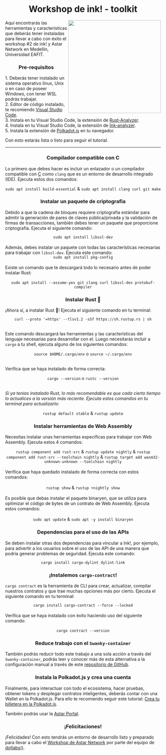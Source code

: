 <h1 align="center">Workshop de ink! - toolkit</h1>
<img src="https://media0.giphy.com/media/hvXcXEyDpdV1uZJ0nJ/200w.webp?cid=ecf05e470gqc03fx9wa4nt2zjp9lvodxtmmq3oe1a0jx211w&ep=v1_gifs_search&rid=200w.webp&ct=g" align="right" width="300">
<p>
  Aquí encontrarás las herramientas y características que deberás tener instaladas para llevar a cabo con éxito el workshop #2 de ink! y Astar Network en Medellín, Universidad EAFIT.
</p>
<h3 align="center">
  Pre-requisitos
</h3>
<p>
  1. Deberás tener instalado un sistema operativo linux, Unix o en caso de poseer Windows, con tener WSL podrás trabajar. <br>
  2. Editor de código instalado, te recomiendo <a href="https://code.visualstudio.com/">Visual Studio Code</a>. <br>
  3. Instala en tu Visual Studio Code, la extensión de <a href="https://marketplace.visualstudio.com/items?itemName=rust-lang.rust-analyzer">Rust-Analyzer</a>. <br>
  4. Instala en tu Visual Studio Code, la extensión de <a href="https://marketplace.visualstudio.com/items?itemName=ink-analyzer.ink-analyzer#review-details">Ink-analyzer</a>. <br>
  5. Instala la extensión de <a href="https://polkadot.js.org/extension/">Polkadot.js</a> en tu navegador.
  
  Con esto estarás lista o listo para seguir el tutorial.
</p>
<hr>
<h3 align="center">
  Compilador compatible con C
</h3>
<p>
  Lo primero que debes hacer es incluir un enlazador o un compilador compatible con <a href="https://www.google.com/search?q=c+programming+language&oq=c+programming+language&aqs=chrome.0.0i355i512i543j46i340i512j0i512l5j69i60.8316j0j7&sourceid=chrome&ie=UTF-8">C</a> como <code>clang</code> que es un entorno de desarrollo integrado (IDE). Ejecuta estos dos comandos: <br>
  <div align="center">
  <code>sudo apt install build-essential</code> & <code>sudo apt install clang curl git make</code>
  </div>
</p>
<h3 align="center">
  Instalar un paquete de criptografía
</h3>
<p>
  Debido a que la cadena de bloques requiere criptografía estándar para admitir la generación de pares de claves pública/privada y la validación de firmas de transacciones, también debes tener un paquete que proporcione criptografía. Ejecuta el siguiente comando:
  <div align="center"> <code>sudo apt install libssl-dev</code> </div> <br>
  Además, debes instalar un paquete con todas las características necesarias para trabajar con <code>libssl-dev</code>. Ejecuta este comando: 
  <div align="center"> <code>sudo apt install pkg-config</code> </div> <br>
  Existe un comando que te descargará todo lo necesario antes de poder instalar Rust: <br><br>
  <div align="center"> <code>sudo apt install --assume-yes git clang curl libssl-dev protobuf-compiler</code> </div>
</p>
<h3 align="center">
  Instalar Rust 🦀
</h3>
<p>
  ¡Ahora sí, a instalar Rust 🦀! Ejecuta el siguiente comando en tu terminal: <br>
<div align="center"> <code>curl --proto '=https' --tlsv1.2 -sSf https://sh.rustup.rs | sh</code> </div> <br>

Este comando descargará las herramientas y las características del lenguaje necesarias para desarrollar con el. Luego necesitarás incluir a <code>cargo</code> a tu shell, ejecuta alguno de los siguientes comandos: <br>
<div align="center"> <code>source $HOME/.cargo/env</code> o <code>source ~/.cargo/env</code> </div> <br>

Verifica que se haya instalado de forma correcta: <br>
<div align="center"> <code>cargo --version</code> o <code>rustc --version</code> </div> <br>

<i>Si ya tenías instalado Rust, lo más recomendable es que cada cierto tiempo lo actualices a la versión más reciente. Ejecuta estos comandos en tu terminal para actualizarlo: </i> <br>
<div align="center"> <code>rustup default stable</code> & <code>rustup update</code> </div>
</p>
<h3 align="center">
  Instalar herramientas de Web Assembly
</h3>
<p>
  Necesitas instalar unas herramientas específicas para trabajar con Web Assembly. Ejecuta estos 4 comandos: <br>
  <div align="center"> <code>rustup component add rust-src</code> & <code>rustup update nightly</code> & <code>rustup component add rust-src --toolchain nightly</code> & <code>rustup target add wasm32-unknown-unknown --toolchain nightly</code> </div> <br>
  Verifica que haya quedado instalado de forma correcta con estos comandos: <br><br>
  <div align="center"> <code>rustup show</code> & <code>rustup +nightly show</code> </div> <br>
  Es posible que debas instalar el  paquete binaryen, que se utiliza para optimizar el código de bytes de un contrato de Web Assembly. Ejecuta estos comandos: <br><br>
  <div align="center"> <code>sudo apt update</code> & <code>sudo apt -y install binaryen</code> </div>
</p>
<h3 align="center">
  Dependencias para el uso de las APIs
</h3>
<p>
  Se deben instalar otras dos dependencias para vincular a Ink!, por ejemplo, para advertir a los usuarios sobre el uso de las API de una manera que podría generar problemas de seguridad. Ejecuta este comando: <br>
  <div align="center"> <code>cargo install cargo-dylint dylint-link</code> </div>
</p>
<h3 align="center">
  ¡Instalemos <code>cargo-contract</code>!
</h3>
<p>
  <code>cargo contract</code> es la herramienta de CLI para crear, actualizar, compilar nuestros contratos y que trae muchas opciones más por cierto. Ejecuta el siguiente comando en tu terminal: <br>
  <div align="center"> <code>cargo install cargo-contract --force --locked</code> </div> <br>
  Verifica que se haya instalado con éxito haciendo uso del siguiente comando: <br><br>
  <div align="center"> <code>cargo contract --version</code> </div>
</p>
<h3 align="center">
  Reduce trabajo con el <code>Swanky-container</code>
</h3>
<p>
  También podrás reducir todo este trabajo a una sola acción a través del <code>Swanky-container</code>, podrás leer y conocer más de esta alternativa a la configuración manual a través de este <a href="https://github.com/AstarNetwork/swanky-dev-container">repositorio de GitHub</a>.
</p>
<h3 align="center">
  Instala la Polkadot.js y crea una cuenta
</h3>
<p>
  Finalmente, para interactuar con todo el ecosistema, hacer pruebas, obtener tokens y desplegar contratos inteligentes, deberás contar con una Wallet en la Polkadot.js. Para ello te recomiendo seguir este tutorial: <a href="https://www.rspanther.com/wallets/polkadot-js/como-crear-wallet-polkadotjs/">Crea tu billetera en la Polkadot.js</a>.
  
  También podrás usar la <a href="https://portal.astar.network/shibuya-testnet/assets">Astar Portal</a>.
</p>
<h3 align="center">¡Felicitaciones!</h3>
<p>
  ¡Felicidades! Con esto tendrás un entorno de desarrollo listo y preparado para llevar a cabo el <a href="https://twitter.com/dotlabs__/status/1651325286342963200?s=20">Workshop de Astar Network</a> por parte del equipo de <a href="https://dotlabs.academy/">dotlabs()</a>.
</p>
